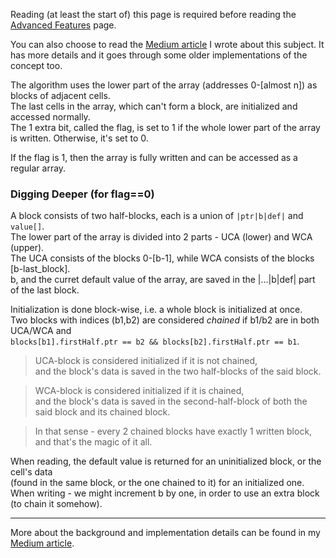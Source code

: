 Reading (at least the start of) this page is required before reading the [Advanced Features](https://github.com/tomhea/farray/wiki/Advanced-Features) page.

You can also choose to read the [Medium article](https://link.medium.com/Q8YbkDJX2bb) I wrote about this subject. It has more details and it goes through some older implementations of the concept too.

The algorithm uses the lower part of the array (addresses 0-\[almost n\]) as blocks of adjacent cells.<br>
The last cells in the array, which can't form a block, are initialized and accessed normally.<br />
The 1 extra bit, called the flag, is set to 1 if the whole lower part of the array is written. Otherwise, it's set to 0.

If the flag is 1, then the array is fully written and can be accessed as a regular array.

### Digging Deeper (for flag==0)

A block consists of two half-blocks, each is a union of `|ptr|b|def|` and `value[]`.<br />
The lower part of the array is divided into 2 parts - UCA (lower) and WCA (upper).<br />
The UCA consists of the blocks 0-\[b-1\], while WCA consists of the blocks \[b-last_block\].<br />
b, and the curret default value of the array, are saved in the |...|b|def| part of the last block.

Initialization is done block-wise, i.e. a whole block is initialized at once.<br />
Two blocks with indices (b1,b2) are considered *chained* if b1/b2 are in both UCA/WCA and <br />
`blocks[b1].firstHalf.ptr == b2 && blocks[b2].firstHalf.ptr == b1`.

>UCA-block is considered initialized if it is not chained,<br />
and the block's data is saved in the two half-blocks of the said block.

>WCA-block is considered initialized if it is chained,<br />
and the block's data is saved in the second-half-block of both the said block and its chained block.

>In that sense - every 2 chained blocks have exactly 1 written block, and that's the magic of it all.

When reading, the default value is returned for an uninitialized block, or the cell's data<br />
 (found in the same block, or the one chained to it) for an initialized one.<br />
When writing - we might increment b by one, in order to use an extra block (to chain it somehow).

---

More about the background and implementation details can be found in my [Medium article](https://link.medium.com/Q8YbkDJX2bb).